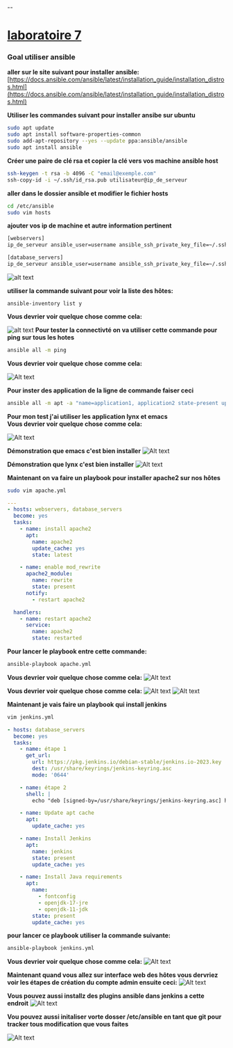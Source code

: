 --

# [laboratoire 7](<../../labs pdf/Laboratoire-7.pdf>)

### Goal utiliser ansible

**aller sur le site suivant pour installer ansible:**
[https://docs.ansible.com/ansible/latest/installation_guide/installation_distros.html](https://docs.ansible.com/ansible/latest/installation_guide/installation_distros.html)

**Utiliser les commandes suivant pour installer ansibe sur ubuntu**
```bash
sudo apt update
sudo apt install software-properties-common
sudo add-apt-repository --yes --update ppa:ansible/ansible
sudo apt install ansible
```
**Créer une paire de clé rsa et copier la clé vers vos machine ansible host**

```bash
ssh-keygen -t rsa -b 4096 -C "email@exemple.com"
ssh-copy-id -i ~/.ssh/id_rsa.pub utilisateur@ip_de_serveur
```

**aller dans le dossier ansible et modifier le fichier hosts**

```bash
cd /etc/ansible
sudo vim hosts
```

**ajouter vos ip de machine et autre information pertinent**

```bash
[webservers]
ip_de_serveur ansible_user=username ansible_ssh_private_key_file=~/.ssh/id_rsa

[database_servers]
ip_de_serveur ansible_user=username ansible_ssh_private_key_file=~/.ssh/id_rsa
```
![alt text](pics/1.jpg)

**utiliser la commande suivant pour voir la liste des hôtes:**

```baash
ansible-inventory list y
```
**Vous devrier voir quelque chose comme cela:**

![alt text](pics/2.jpg)
**Pour tester la connectivté on va utiliser cette commande pour ping sur tous les hotes**
```bash
ansible all -m ping
```

**Vous devrier voir quelque chose comme cela:**

![Alt text](pics/3.jpg)

**Pour inster des application de la ligne de commande faiser ceci**

```bash
ansible all -m apt -a "name=application1, application2 state-present update_cache=yes" -b
```

**Pour mon test j'ai utiliser les application lynx et emacs**<br>
**Vous devrier voir quelque chose comme cela:**

![Alt text](pics/4.jpg)

**Démonstration que emacs c'est bien installer**
![Alt text](pics/5.jpg)

**Démonstration que lynx c'est bien installer**
![Alt text](pics/6.jpg)

**Maintenant on va faire un playbook pour installer apache2 sur nos hôtes**

```bash
sudo vim apache.yml
```

```yaml
---
- hosts: webservers, database_servers
  become: yes
  tasks:
    - name: install apache2
      apt:
        name: apache2
        update_cache: yes
        state: latest

    - name: enable mod_rewrite
      apache2_module:
        name: rewrite
        state: present
      notify:
        - restart apache2

  handlers:
    - name: restart apache2
      service:
        name: apache2
        state: restarted

```

**Pour lancer le playbook entre cette commande:**
```bash
ansible-playbook apache.yml
```

**Vous devrier voir quelque chose comme cela:**
![Alt text](pics/8.jpg)

**Vous devrier voir quelque chose comme cela:**
![Alt text](pics/9.jpg)
![Alt text](pics/10.jpg)

**Maintenant je vais faire un playbook qui install jenkins**

```bash
vim jenkins.yml
```

```yaml
- hosts: database_servers
  become: yes
  tasks:
    - name: étape 1
      get_url:
        url: https://pkg.jenkins.io/debian-stable/jenkins.io-2023.key
        dest: /usr/share/keyrings/jenkins-keyring.asc
        mode: '0644'

    - name: étape 2
      shell: |
        echo "deb [signed-by=/usr/share/keyrings/jenkins-keyring.asc] https://pkg.jenkins.io/debian-stable binary/" | tee /etc/apt/sources.list.d/jenkins.list > /dev/null

    - name: Update apt cache
      apt:
        update_cache: yes

    - name: Install Jenkins
      apt:
        name: jenkins
        state: present
        update_cache: yes

    - name: Install Java requirements
      apt:
        name:
          - fontconfig
          - openjdk-17-jre
          - openjdk-11-jdk
        state: present
        update_cache: yes
```

**pour lancer ce playbook utiliser la commande suivante:**
```bash
ansible-playbook jenkins.yml
```
**Vous devrier voir quelque chose comme cela:**
![Alt text](pics/11.jpg)

**Maintenant quand vous allez sur interface web des hôtes vous dervriez voir les étapes de création du compte admin ensuite ceci:**
![Alt text](pics/14.jpg)

**Vous pouvez aussi installz des plugins ansible dans jenkins a cette endroit**
![Alt text](pics/plugings.jpg)

**Vou pouvez aussi initaliser vorte dosser /etc/ansible en tant que git pour tracker tous modification que vous faites**

![Alt text](pics/15.jpg)

